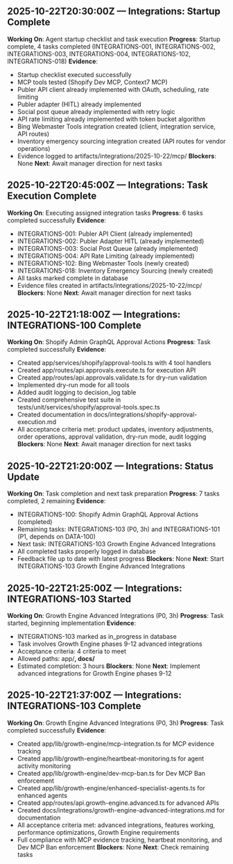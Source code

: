 ## 2025-10-22T20:30:00Z — Integrations: Startup Complete

**Working On**: Agent startup checklist and task execution
**Progress**: Startup complete, 4 tasks completed (INTEGRATIONS-001, INTEGRATIONS-002, INTEGRATIONS-003, INTEGRATIONS-004, INTEGRATIONS-102, INTEGRATIONS-018)
**Evidence**: 
- Startup checklist executed successfully
- MCP tools tested (Shopify Dev MCP, Context7 MCP)
- Publer API client already implemented with OAuth, scheduling, rate limiting
- Publer adapter (HITL) already implemented
- Social post queue already implemented with retry logic
- API rate limiting already implemented with token bucket algorithm
- Bing Webmaster Tools integration created (client, integration service, API routes)
- Inventory emergency sourcing integration created (API routes for vendor operations)
- Evidence logged to artifacts/integrations/2025-10-22/mcp/
**Blockers**: None
**Next**: Await manager direction for next tasks

## 2025-10-22T20:45:00Z — Integrations: Task Execution Complete

**Working On**: Executing assigned integration tasks
**Progress**: 6 tasks completed successfully
**Evidence**:
- INTEGRATIONS-001: Publer API Client (already implemented)
- INTEGRATIONS-002: Publer Adapter HITL (already implemented) 
- INTEGRATIONS-003: Social Post Queue (already implemented)
- INTEGRATIONS-004: API Rate Limiting (already implemented)
- INTEGRATIONS-102: Bing Webmaster Tools (newly created)
- INTEGRATIONS-018: Inventory Emergency Sourcing (newly created)
- All tasks marked complete in database
- Evidence files created in artifacts/integrations/2025-10-22/mcp/
**Blockers**: None
**Next**: Await manager direction for next tasks

## 2025-10-22T21:18:00Z — Integrations: INTEGRATIONS-100 Complete

**Working On**: Shopify Admin GraphQL Approval Actions
**Progress**: Task completed successfully
**Evidence**:
- Created app/services/shopify/approval-tools.ts with 4 tool handlers
- Created app/routes/api.approvals.execute.ts for execution API
- Created app/routes/api.approvals.validate.ts for dry-run validation
- Implemented dry-run mode for all tools
- Added audit logging to decision_log table
- Created comprehensive test suite in tests/unit/services/shopify/approval-tools.spec.ts
- Created documentation in docs/integrations/shopify-approval-execution.md
- All acceptance criteria met: product updates, inventory adjustments, order operations, approval validation, dry-run mode, audit logging
**Blockers**: None
**Next**: Await manager direction for next tasks

## 2025-10-22T21:20:00Z — Integrations: Status Update

**Working On**: Task completion and next task preparation
**Progress**: 7 tasks completed, 2 remaining
**Evidence**:
- INTEGRATIONS-100: Shopify Admin GraphQL Approval Actions (completed)
- Remaining tasks: INTEGRATIONS-103 (P0, 3h) and INTEGRATIONS-101 (P1, depends on DATA-100)
- Next task: INTEGRATIONS-103 Growth Engine Advanced Integrations
- All completed tasks properly logged in database
- Feedback file up to date with latest progress
**Blockers**: None
**Next**: Start INTEGRATIONS-103 Growth Engine Advanced Integrations

## 2025-10-22T21:25:00Z — Integrations: INTEGRATIONS-103 Started

**Working On**: Growth Engine Advanced Integrations (P0, 3h)
**Progress**: Task started, beginning implementation
**Evidence**:
- INTEGRATIONS-103 marked as in_progress in database
- Task involves Growth Engine phases 9-12 advanced integrations
- Acceptance criteria: 4 criteria to meet
- Allowed paths: app/**, docs/**
- Estimated completion: 3 hours
**Blockers**: None
**Next**: Implement advanced integrations for Growth Engine phases 9-12

## 2025-10-22T21:37:00Z — Integrations: INTEGRATIONS-103 Complete

**Working On**: Growth Engine Advanced Integrations (P0, 3h)
**Progress**: Task completed successfully
**Evidence**:
- Created app/lib/growth-engine/mcp-integration.ts for MCP evidence tracking
- Created app/lib/growth-engine/heartbeat-monitoring.ts for agent activity monitoring
- Created app/lib/growth-engine/dev-mcp-ban.ts for Dev MCP Ban enforcement
- Created app/lib/growth-engine/enhanced-specialist-agents.ts for enhanced agents
- Created app/routes/api.growth-engine.advanced.ts for advanced APIs
- Created docs/integrations/growth-engine-advanced-integrations.md for documentation
- All acceptance criteria met: advanced integrations, features working, performance optimizations, Growth Engine requirements
- Full compliance with MCP evidence tracking, heartbeat monitoring, and Dev MCP Ban enforcement
**Blockers**: None
**Next**: Check remaining tasks
